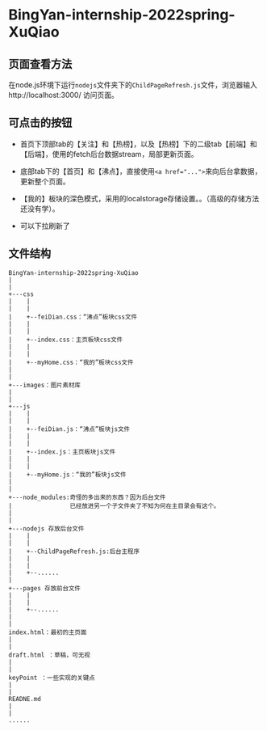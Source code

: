 # BingYan-internship-2022spring-XuQiao
 
## 页面查看方法

在node.js环境下运行`nodejs`文件夹下的`ChildPageRefresh.js`文件，浏览器输入 http://localhost:3000/ 访问页面。

## 可点击的按钮
- 首页下顶部tab的【关注】和【热榜】，以及【热榜】下的二级tab【前端】和【后端】，使用的fetch后台数据stream，局部更新页面。

- 底部tab下的【首页】和【沸点】，直接使用`<a href="...">`来向后台拿数据，更新整个页面。

- 【我的】板块的深色模式，采用的localstorage存储设置。。（高级的存储方法还没有学）。

- 可以下拉刷新了

## 文件结构
```
BingYan-internship-2022spring-XuQiao
|
|
+---css
|    |
|    |
|    +--feiDian.css：“沸点”板块css文件
|    |
|    |
|    +--index.css：主页板块css文件
|    |
|    |
|    +--myHome.css：“我的”板块css文件
|
|
+---images：图片素材库
|
|
+---js
|    |
|    |
|    +--feiDian.js：“沸点”板块js文件
|    |
|    |
|    +--index.js：主页板块js文件
|    |
|    |
|    +--myHome.js：“我的”板块js文件
|
|
+---node_modules:奇怪的多出来的东西？因为后台文件
|                已经放进另一个子文件夹了不知为何在主目录会有这个。
|
|
+---nodejs 存放后台文件
|    |
|    |
|    +--ChildPageRefresh.js:后台主程序
|    |
|    |
|    +--......
|
+---pages 存放前台文件
|    |
|    |
|    +--......
|
|
index.html：最初的主页面
|
|
draft.html ：草稿，可无视
|
|
keyPoint ：一些实现的关键点
|
|
READNE.md
|
|
......
```


